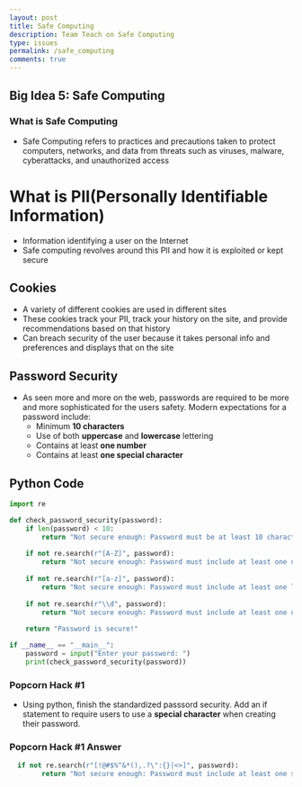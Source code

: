 ```yaml
---
layout: post
title: Safe Computing
description: Team Teach on Safe Computing
type: issues
permalink: /safe_computing
comments: true
---
```


## Big Idea 5: Safe Computing

### What is Safe Computing

- Safe Computing refers to practices and precautions taken to protect computers, networks, and data from threats such as viruses, malware, cyberattacks, and unauthorized access

# What is PII(Personally Identifiable Information)

- Information identifying a user on the Internet
- Safe computing revolves around this PII and how it is exploited or kept secure

## Cookies

- A variety of different cookies are used in different sites
- These cookies track your PII, track your history on the site, and provide recommendations based on that history
- Can breach security of the user because it takes personal info and preferences and displays that on the site

## Password Security

- As seen more and more on the web, passwords are required to be more and more sophisticated for the users safety. Modern expectations for a password include:
    - Minimum **10 characters** 
    - Use of both **uppercase** and **lowercase** lettering
    - Contains at least **one number**  
    - Contains at least **one special character**  

## Python Code

```python
import re

def check_password_security(password):
    if len(password) < 10:
        return "Not secure enough: Password must be at least 10 characters long."
    
    if not re.search(r"[A-Z]", password):
        return "Not secure enough: Password must include at least one uppercase letter."
    
    if not re.search(r"[a-z]", password):
        return "Not secure enough: Password must include at least one lowercase letter."
    
    if not re.search(r"\\d", password):
        return "Not secure enough: Password must include at least one number."
    
    return "Password is secure!"

if __name__ == "__main__":
    password = input("Enter your password: ")
    print(check_password_security(password))
```
### Popcorn Hack #1

- Using python, finish the standardized passsord security. Add an if statement to require users to use a **special character** when creating their password.

### Popcorn Hack #1 Answer

```python
  if not re.search(r"[!@#$%^&*(),.?\":{}|<>]", password):
        return "Not secure enough: Password must include at least one special character."
```